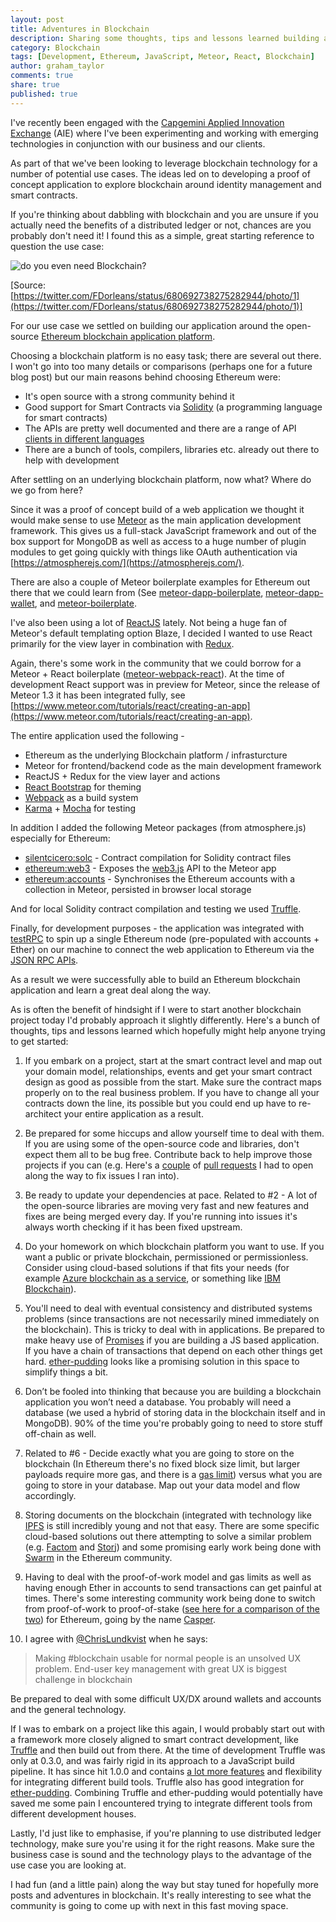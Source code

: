 ```yaml
---
layout: post
title: Adventures in Blockchain
description: Sharing some thoughts, tips and lessons learned building a Blockchain Application
category: Blockchain
tags: [Development, Ethereum, JavaScript, Meteor, React, Blockchain]
author: graham_taylor
comments: true
share: true
published: true
---
```


I've recently been engaged with the [Capgemini Applied Innovation Exchange](https://www.capgemini.com/applied-innovation-exchange) (AIE) where I've been experimenting and working with emerging technologies in conjunction with our business and our clients.

As part of that we've been looking to leverage blockchain technology for a number of potential use cases. The ideas led on to developing a proof of concept application to explore blockchain around identity management and smart contracts.

If you're thinking about dabbling with blockchain and you are unsure if you actually need the benefits of a distributed ledger or not, chances are you probably don't need it!
I found this as a simple, great starting reference to question the use case:

![do you even need Blockchain?](https://pbs.twimg.com/media/CXJOb_CWsAA5Bvv.png:large)

[Source: [https://twitter.com/FDorleans/status/680692738275282944/photo/1](https://twitter.com/FDorleans/status/680692738275282944/photo/1)]

For our use case we settled on building our application around the open-source [Ethereum blockchain application platform](https://www.ethereum.org/).

Choosing a blockchain platform is no easy task; there are several out there. I won't go into too many details or comparisons (perhaps one for a future blog post) but our main reasons behind choosing Ethereum were:

* It's open source with a strong community behind it
* Good support for Smart Contracts via [Solidity](http://solidity.readthedocs.io/en/latest/) (a programming language for smart contracts)
* The APIs are pretty well documented and there are a range of API [clients in different languages](http://www.ethdocs.org/en/latest/ethereum-clients/)
* There are a bunch of tools, compilers, libraries etc. already out there to help with development

After settling on an underlying blockchain platform, now what? Where do we go from here?

Since it was a proof of concept build of a web application we thought it would make sense to use [Meteor](https://www.meteor.com/) as the main application development framework. This gives us a full-stack JavaScript framework and out of the box support for MongoDB as well as access to a huge number of plugin modules to get going quickly with things like OAuth authentication via [https://atmospherejs.com/](https://atmospherejs.com/).

There are also a couple of Meteor boilerplate examples for Ethereum out there that we could learn from (See [meteor-dapp-boilerplate](https://github.com/SilentCicero/meteor-dapp-boilerplate), [meteor-dapp-wallet](https://github.com/ethereum/meteor-dapp-wallet), and [meteor-boilerplate](https://github.com/Differential/meteor-boilerplate).

I've also been using a lot of [ReactJS](https://facebook.github.io/react/) lately. Not being a huge fan of Meteor's default templating option Blaze, I decided I wanted to use React primarily for the view layer in combination with [Redux](https://github.com/reactjs/redux/).

Again, there's some work in the community that we could borrow for a Meteor + React boilerplate ([meteor-webpack-react](https://github.com/jedwards1211/meteor-webpack-react)). At the time of development React support was in preview for Meteor, since the release of Meteor 1.3 it has been integrated fully, see [https://www.meteor.com/tutorials/react/creating-an-app](https://www.meteor.com/tutorials/react/creating-an-app).

The entire application used the following -

- Ethereum as the underlying Blockchain platform / infrasturcture
- Meteor for frontend/backend code as the main development framework
- ReactJS + Redux for the view layer and actions
- [React Bootstrap](https://react-bootstrap.github.io/) for theming
- [Webpack](https://github.com/webpack/webpack) as a build system
- [Karma](https://karma-runner.github.io) + [Mocha](https://mochajs.org/) for testing

In addition I added the following Meteor packages (from atmosphere.js) especially for Ethereum:

- [silentcicero:solc](https://atmospherejs.com/silentcicero/solc) - Contract compilation for Solidity contract files
- [ethereum:web3](https://atmospherejs.com/ethereum/web3) - Exposes the [web3.js](https://github.com/ethereum/web3.js) API to the Meteor app
- [ethereum:accounts](https://atmospherejs.com/ethereum/accounts) - Synchronises the Ethereum accounts with a collection in Meteor, persisted in browser local storage

And for local Solidity contract compilation and testing we used [Truffle](https://github.com/ConsenSys/truffle).

Finally, for development purposes - the application was integrated with [testRPC](https://github.com/ethereumjs/testrpc) to spin up a single Ethereum node (pre-populated with accounts + Ether) on our machine to connect the web application to Ethereum via the [JSON RPC APIs](https://github.com/ethereum/wiki/wiki/JSON-RPC).

As a result we were successfully able to build an Ethereum blockchain application and learn a great deal along the way.

As is often the benefit of hindsight if I were to start another blockchain project today I'd probably approach it slightly differently. Here's a bunch of thoughts, tips and lessons learned which hopefully might help anyone trying to get started:

1. If you embark on a project, start at the smart contract level and map out your domain model, relationships, events and get your smart contract design as good as possible from the start. Make sure the contract maps properly on to the real business problem. If you have to change all your contracts down the line, its possible but you could end up have to re-architect your entire application as a result.

2. Be prepared for some hiccups and allow yourself time to deal with them. If you are using some of the open-source code and libraries, don't expect them all to be bug free. Contribute back to help improve those projects if you can (e.g. Here's a [couple](https://github.com/ConsenSys/hooked-web3-provider/pull/7) of [pull requests](https://github.com/SilentCicero/ethereumjs-accounts/pull/14) I had to open along the way to fix issues I ran into).

3. Be ready to update your dependencies at pace. Related to #2 - A lot of the open-source libraries are moving very fast and new features and fixes are being merged every day. If you're running into issues it's always worth checking if it has been fixed upstream.

4. Do your homework on which blockchain platform you want to use. If you want a public or private blockchain, permissioned or permissionless. Consider using cloud-based solutions if that fits your needs (for example [Azure blockchain as a service](https://azure.microsoft.com/en-gb/blog/ethereum-blockchain-as-a-service-now-on-azure/), or something like [IBM Blockchain](http://www.ibm.com/blockchain/)).

5. You'll need to deal with eventual consistency and distributed systems problems (since transactions are not necessarily mined immediately on the blockchain). This is tricky to deal with in applications. Be prepared to make heavy use of [Promises](https://developer.mozilla.org/en/docs/Web/JavaScript/Reference/Global_Objects/Promise) if you are building a JS based application. If you have a chain of transactions that depend on each other things get hard. [ether-pudding](https://github.com/ConsenSys/ether-pudding) looks like a promising solution in this space to simplify things a bit.

6.  Don’t be fooled into thinking that because you are building a blockchain application you won’t need a database. You probably will need a database (we used a hybrid of storing data in the blockchain itself and in MongoDB). 90% of the time you're probably going to need to store stuff off-chain as well.

7.  Related to #6 - Decide exactly what you are going to store on the blockchain (In Ethereum there's no fixed block size limit, but larger payloads require more gas, and there is a [gas limit](http://ethdocs.org/en/latest/contracts-and-transactions/account-types-gas-and-transactions.html)) versus what you are going to store in your database. Map out your data model and flow accordingly.

8.  Storing documents on the blockchain (integrated with technology like [IPFS](https://ipfs.io/) is still incredibly young and not that easy. There are some specific cloud-based solutions out there attempting to solve a similar problem (e.g. [Factom](http://factom.org/) and [Storj](https://storj.io/)) and some promising early work being done with [Swarm](https://github.com/ethereum/go-ethereum/wiki/Swarm---distributed-preimage-archive) in the Ethereum community.

9. Having to deal with the proof-of-work model and gas limits as well as having enough Ether in accounts to send transactions can get painful at times. There's some interesting community work being done to switch from proof-of-work to proof-of-stake ([see here for a comparison of the two](https://www.coinpursuit.com/pages/proof-of-work-proof-of-stake-bitcoin-mining/)) for Ethereum, going by the name [Casper](https://blog.ethereum.org/2015/08/01/introducing-casper-friendly-ghost/).

10. I agree with [@ChrisLundkvist](https://twitter.com/ChrisLundkvist/status/703740976456671232) when he says:

> Making #blockchain usable for normal people is an unsolved UX problem. End-user key management with great UX is biggest challenge in blockchain

Be prepared to deal with some difficult UX/DX around wallets and accounts and the general technology.

If I was to embark on a project like this again, I would probably start out with a framework more closely aligned to smart contract development, like [Truffle](https://github.com/ConsenSys/truffle) and then build out from there. At the time of development Truffle was only at 0.3.0, and was fairly rigid in its approach to a JavaScript build pipeline. It has since hit 1.0.0 and contains [a lot more features](https://github.com/ConsenSys/truffle/releases) and flexibility for integrating different build tools. Truffle also has good integration for [ether-pudding](https://github.com/ConsenSys/ether-pudding). Combining Truffle and ether-pudding would potentially have saved me some pain I encountered trying to integrate different tools from different development houses.

Lastly, I'd just like to emphasise, if you're planning to use distributed ledger technology, make sure you're using it for the right reasons. Make sure the business case is sound and the technology plays to the advantage of the use case you are looking at.

I had fun (and a little pain) along the way but stay tuned for hopefully more posts and adventures in blockchain. It's really interesting to see what the community is going to come up with next in this fast moving space.
